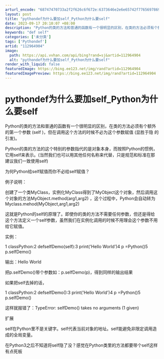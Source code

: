 ```yaml
---
arturl_encode: "68747470733a2f2f626c6f672e:6373646e2e6e65742f77656978696e5f33393635343436352f:61727469636c652f64657461696c732f313132393634393034"
layout: post
title: "pythondef为什么要加self_Python为什么要self"
date: 2023-09-17 20:10:07 +08:00
description: "Python的类的方法和普通的函数有一个很明显的区别，在类的方法必须有个额外的第一个参数 (self"
keywords: "def self"
categories: ['未分类']
tags: ['Pythondef']
artid: "112964904"
image:
  path: https://api.vvhan.com/api/bing?rand=sj&artid=112964904
  alt: "pythondef为什么要加self_Python为什么要self"
render_with_liquid: false
featuredImage: https://bing.ee123.net/img/rand?artid=112964904
featuredImagePreview: https://bing.ee123.net/img/rand?artid=112964904
---
```


# pythondef为什么要加self_Python为什么要self

Python的类的方法和普通的函数有一个很明显的区别，在类的方法必须有个额外的第一个参数 (self )，但在调用这个方法的时候不必为这个参数赋值 (显胜于隐 的引发)。

Python的类的方法的这个特别的参数指代的是对象本身，而按照Python的惯例，它用self来表示。(当然我们也可以用其他任何名称来代替，只是规范和标准在那建议我们一致使用self)

为何Python给self赋值而你不必给self赋值？

例子说明：

创建了一个类MyClass，实例化MyClass得到了MyObject这个对象，然后调用这个对象的方法MyObject.method(arg1,arg2) ，这个过程中，Python会自动转为Myclass.mehod(MyObject,arg1,arg2)

这就是Python的self的原理了。即使你的类的方法不需要任何参数，但还是得给这个方法定义一个self参数，虽然我们在实例化调用的时候不用理会这个参数不用给它赋值。

实例：

1 classPython:2 defselfDemo(self):3 print('Hello World')4 p =Python()5 p.selfDemo()

输出：Hello World

把p.selfDemo()带个参数如：p.selfDemo(p)，得到同样的输出结果

如果把self去掉的话，

1 classPython:2 defselfDemo():3 print('Hello World')4 p =Python()5 p.selfDemo()

这样就报错了：TypeError: selfDemo() takes no arguments (1 given)

扩展

self在Python里不是关键字。self代表当前对象的地址。self能避免非限定调用造成的全局变量。

在Python3之后不知道将self隐了没？感觉在Python类里的方法都要带个self这样有点死板